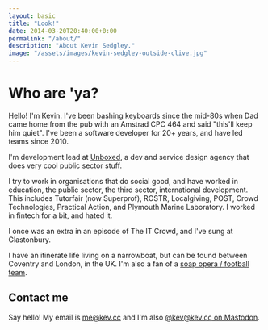 ```yaml
---
layout: basic
title: "Look!"
date: 2014-03-20T20:40:00+0:00
permalink: "/about/"
description: "About Kevin Sedgley."
image: "/assets/images/kevin-sedgley-outside-clive.jpg"
---
```


# Who are 'ya?

Hello! I'm Kevin. I've been bashing keyboards since the mid-80s when Dad came home from the pub with an Amstrad CPC 464 and said "this'll keep him quiet". I've been a software developer for 20+ years, and have led teams since 2010.

I'm development lead at [Unboxed](//unboxed.co), a dev and service design agency that does very cool public sector stuff.

I try to work in organisations that do social good, and have worked in education, the public sector, the third sector, international development. This includes Tutorfair (now Superprof), ROSTR, Localgiving, POST, Crowd Technologies, Practical Action, and Plymouth Marine Laboratory. I worked in fintech for a bit, and hated it.

I once was an extra in an episode of <span class="text-decoration-wavy" style="text-decoration-style:wavy;" title="Look, he was sound at the time. You know who.">The IT Crowd</span>, and I've sung at Glastonbury.

I have an itinerate life living on a narrowboat, but can be found between Coventry and London, in the UK. I'm also a fan of a [soap opera / football team](//www.ccfc.co.uk).

## Contact me

Say hello! My email is [me@kev.cc](mailto:me@kev.cc) and I'm also [@kev@kev.cc on Mastodon](//m.kev.cc/@kev).

